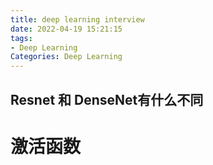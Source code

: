 ```yaml
---
title: deep learning interview
date: 2022-04-19 15:21:15
tags: 
- Deep Learning
Categories: Deep Learning
---
```


## Resnet 和 DenseNet有什么不同



# 激活函数

